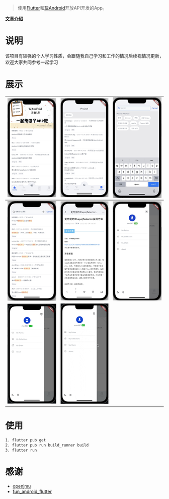 > 使用[Flutter](https://flutter.dev)和[玩Android](https://wanandroid.com/)开放API开发的App。

**[文章介绍](https://juejin.cn/post/7066681530776551455)**
# 说明
该项目有较强的个人学习性质，会跟随我自己学习和工作的情况后续视情况更新，欢迎大家共同参考一起学习
# 展示
| ![](screenshots/home_screen.jpeg) | ![](screenshots/project_screen.jpeg) | ![](screenshots/search_screen.jpeg) |
| ---------------------- | ---------------------- | ---------------------- |
| ![](screenshots/search_result_screen.jpeg) | ![](screenshots/article_screen.jpeg) | ![](screenshots/side_bar.jpeg) |
| ![](screenshots/my_points_screen.gif) | ![](screenshots/my_collections_screen.gif) |  |
# 使用
```
1. flutter pub get
2. flutter pub run build_runner build
3. flutter run
```
# 感谢
- [openjmu](https://github.com/openjmu/OpenJMU)
- [fun_android_flutter](https://github.com/phoenixsky/fun_android_flutter)
